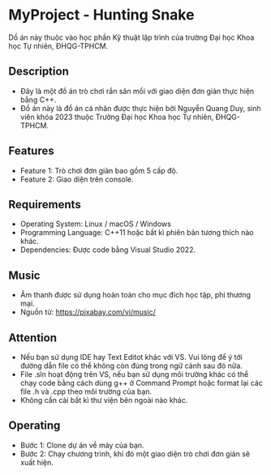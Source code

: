 # MyProject - Hunting Snake
Dồ án này thuộc vào học phần Kỹ thuật lập trình của trường Đại học Khoa học Tự nhiên, ĐHQG-TPHCM.

## Description
- Đây là một đồ án trò chơi rắn săn mồi với giao diện đơn giản thực hiện bằng C++.
- Đồ án này là đồ án cá nhân được thực hiện bởi Nguyễn Quang Duy, sinh viên khóa 2023 thuộc Trường Đại học Khoa học Tự nhiên, ĐHQG-TPHCM.

## Features
- Feature 1: Trò chơi đơn giản bao gồm 5 cấp độ.
- Feature 2: Giao diện trên console.

## Requirements
- Operating System: Linux / macOS / Windows
- Programming Language: C++11 hoặc bất kì phiên bản tương thích nào khác.
- Dependencies: Được code bằng Visual Studio 2022.

## Music
- Âm thanh được sử dụng hoàn toàn cho mục đích học tập, phi thương mại.
- Nguồn từ: https://pixabay.com/vi/music/

## Attention
- Nếu bạn sử dụng IDE hay Text Editot khác với VS. Vui lòng để ý tới đường dẫn file có thể không còn đúng trong ngữ cảnh sau đó nữa.
- File .sln hoạt động trên VS, nếu bạn sử dụng môi trường khác có thể chạy code bằng cách dùng g++ ở Command Prompt hoặc format lại các file .h và .cpp theo môi trường của bạn. 
- Không cần cài bất kì thư viện bên ngoài nào khác.

## Operating
- Bước 1: Clone dự án về máy của bạn.
- Bước 2: Chạy chương trình, khi đó một giao diện trò chơi đơn giản sẽ xuất hiện.

